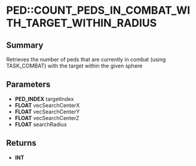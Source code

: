 # PED::COUNT_PEDS_IN_COMBAT_WITH_TARGET_WITHIN_RADIUS

## Summary
Retrieves the number of peds that are currently in combat (using TASK_COMBAT) with the target within the given sphere

## Parameters
* **PED_INDEX** targetIndex
* **FLOAT** vecSearchCenterX
* **FLOAT** vecSearchCenterY
* **FLOAT** vecSearchCenterZ
* **FLOAT** searchRadius

## Returns
* **INT**